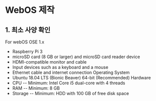 # WebOS 제작
## 1. 최소 사양 확인
For webOS OSE 1.x
- Raspberry Pi 3
- microSD card (8 GB or larger) and microSD card reader device
- HDMI-compatible monitor and cable
- Input devices such as a keyboard and a mouse
- Ethernet cable and internet connection
Operating System
- Ubuntu 18.04 LTS (Bionic Beaver) 64-bit (Recommended)
Hardware
- CPU
-- Minimum: Intel Core i5 dual-core with 4 threads
- RAM
-- Minimum: 8 GB
- Storage
-- Minimum: HDD with 100 GB of free disk space
